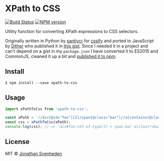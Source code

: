 # XPath to CSS

[![Build Status][travis-image]][travis-url]
[![NPM version][npm-image]][npm-url]

Utility function for converting XPath expressions to CSS selectors.

Originally written in Python by [santiycr](https://github.com/santiycr) for [cssify](https://github.com/santiycr/cssify) and ported to JavaScript by [Dither](https://github.com/Dither) who published it in [this gist](https://gist.github.com/Dither/1909679). Since I needed it in a project and can't depend on a gist in my `package.json` I have converted it to ES2015 and CommonJS, cleaned it up a bit and [published it to npm][npm-url].


## Install

```
$ npm install --save xpath-to-css
```


## Usage

```js
import xPathToCss from 'xpath-to-css';

const xPath = '//div[@id="foo"][2]/span[@class="bar"]//a[contains(@class, "baz")]//img[1]';
const css = xPathToCss(xPath);
console.log(css); // => 'div#foo:nth-of-type(2) > span.bar a[class*=baz] img:first-of-type'
```


## License

MIT © [Jonathan Svenheden](https://github.com/svenheden)

[npm-url]: https://npmjs.org/package/xpath-to-css
[npm-image]: https://badge.fury.io/js/xpath-to-css.svg
[travis-image]: https://travis-ci.org/svenheden/xpath-to-css.svg
[travis-url]: https://travis-ci.org/svenheden/xpath-to-css
